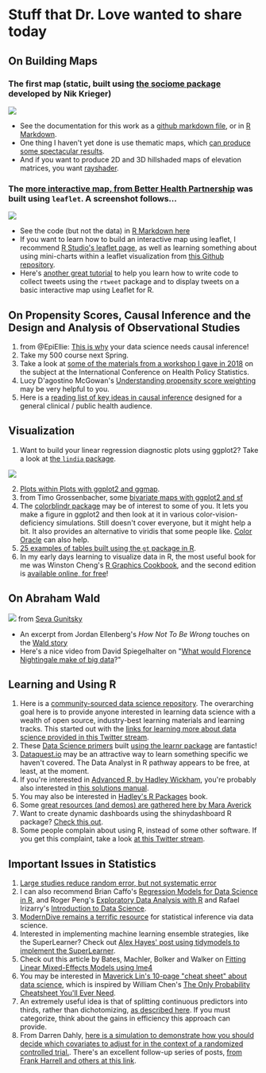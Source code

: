 # Stuff that Dr. Love wanted to share today

## On Building Maps

### The first map (static, built using [the sociome package](https://github.com/NikKrieger/sociome) developed by Nik Krieger)

![](https://github.com/THOMASELOVE/2020-432/blob/master/classes/class25/figures/cuyahoga_adi_map.png)

- See the documentation for this work as a [github markdown file](https://github.com/THOMASELOVE/2020-432/blob/master/classes/class25/map_example_sociome_TEL/Ohio_sociome_by_tract.md), or in [R Markdown](https://github.com/THOMASELOVE/2020-432/blob/master/classes/class25/map_example_sociome_TEL/Ohio_sociome_by_tract.Rmd).
- One thing I haven't yet done is use thematic maps, which [can produce some spectacular results](https://github.com/mtennekes/tmap).
- And if you want to produce 2D and 3D hillshaded maps of elevation matrices, you want [rayshader](https://www.rayshader.com/).

### The [more interactive map, from Better Health Partnership](http://betterhealthpartnership.org/data_center/report_22/maps/report22_overweight_obesity_map.asp) was built using `leaflet`. A screenshot follows...

![](https://github.com/THOMASELOVE/2020-432/blob/master/classes/class25/figures/leaflet_bhp_map.png)

- See the code (but not the data) in [R Markdown here](https://github.com/THOMASELOVE/2020-432/blob/master/classes/class25/map_leaflet_TEL/leaflet_map_overweightorobese_rates.Rmd)
- If you want to learn how to build an interactive map using leaflet, I recommend [R Studio's leaflet page](https://rstudio.github.io/leaflet/), as well as learning something about using mini-charts within a leaflet visualization from [this Github repository](https://github.com/rte-antares-rpackage/leaflet.minicharts).
- Here's [another great tutorial](https://github.com/momiji15/apptomap/tree/master/R%20Ready%20to%20Map) to help you learn how to write code to collect tweets using the `rtweet` package and to display tweets on a basic interactive map using Leaflet for R.

## On Propensity Scores, Causal Inference and the Design and Analysis of Observational Studies

1. from @EpiEllie: [This is why](https://twitter.com/EpiEllie/status/1095864462664495105) your data science needs causal inference!
2. Take my 500 course next Spring.
3. Take a look at [some of the materials from a workshop I gave in 2018](https://github.com/THOMASELOVE/ichps2018) on the subject at the International Conference on Health Policy Statistics.
4. Lucy D'agostino McGowan's [Understanding propensity score weighting](https://livefreeordichotomize.com/2019/01/17/understanding-propensity-score-weighting/) may be very helpful to you.
5. Here is a [reading list of key ideas in causal inference](https://docs.google.com/document/d/1a-_VYQrZDLIAWCUs_JKvnwNT2onn-rIiLh69W53fh1o/edit) designed for a general clinical / public health audience.

## Visualization

1. Want to build your linear regression diagnostic plots using ggplot2? Take a look at [the `lindia` package](https://github.com/yeukyul/lindia).

![](https://github.com/THOMASELOVE/2020-432/blob/master/classes/class25/figures/lindia.png)

2. [Plots within Plots with ggplot2 and ggmap](https://statisticaloddsandends.wordpress.com/2019/02/24/plots-within-plots-with-ggplot2-and-ggmap/).
3. from Timo Grossenbacher, some [bivariate maps with ggplot2 and sf](https://timogrossenbacher.ch/2019/04/bivariate-maps-with-ggplot2-and-sf/)
4. The [colorblindr package](https://github.com/clauswilke/colorblindr) may be of interest to some of you. It lets you make a figure in ggplot2 and then look at it in various color-vision-deficiency simulations. Still doesn't cover everyone, but it might help a bit. It also provides an alternative to viridis that some people like. [Color Oracle](https://colororacle.org/) can also help.
5. [25 examples of tables built using the `gt` package in R](https://frm1789.github.io/gt_examples/).
6. In my early days learning to visualize data in R, the most useful book for me was Winston Cheng's [R Graphics Cookbook](https://r-graphics.org/), and the second edition is [available online, for free](https://r-graphics.org/)!

## On Abraham Wald 

![](https://github.com/THOMASELOVE/2020-432/blob/master/classes/class25/figures/wald.PNG) from [Seva Gunitsky](https://twitter.com/SevaUT/status/1097880873368801287)

- An excerpt from Jordan Ellenberg's *How Not To Be Wrong* touches on the [Wald story](https://medium.com/@penguinpress/an-excerpt-from-how-not-to-be-wrong-by-jordan-ellenberg-664e708cfc3d)
- Here's a nice video from David Spiegelhalter on "[What would Florence Nightingale make of big data](https://www.bbc.com/ideas/videos/what-would-florence-nightingale-make-of-big-data/p075lxkt?playlist=thinkers-from-the-past-on-the-world-today)?"

## Learning and Using R

1. Here is a [community-sourced data science repository](https://github.com/Chris-Engelhardt/data_sci_guide). The overarching goal here is to provide anyone interested in learning data science with a wealth of open source, industry-best learning materials and learning tracks. This started out with the [links for learning more about data science provided in this Twitter stream](https://twitter.com/EngelhardtCR/status/1116743032492253185).
2. These [Data Science primers](https://rstudio.cloud/learn/primers) built [using the learnr package](https://rstudio.github.io/learnr/) are fantastic!
3. [Dataquest.io](https://www.dataquest.io/) may be an attractive way to learn something specific we haven't covered. The Data Analyst in R pathway appears to be free, at least, at the moment.
4. If you're interested in [Advanced R, by Hadley Wickham](http://adv-r.had.co.nz/), you're probably also interested in [this solutions manual](https://advanced-r-solutions.rbind.io/).
5. You may also be interested in [Hadley's R Packages](http://r-pkgs.had.co.nz/) book.
6. Some [great resources (and demos) are gathered here by Mara Averick](https://connect.rstudioservices.com/content/282/gov1005.html)
7. Want to create dynamic dashboards using the shinydashboard R package? [Check this out](https://leanpub.com/c/shinydashboard).
8. Some people complain about using R, instead of some other software. If you get this complaint, take a look [at this Twitter stream](https://twitter.com/SameerDesai1/status/1095907255755526145).

## Important Issues in Statistics

1. [Large studies reduce random error, but not systematic error](https://twitter.com/aztezcan/status/1119233306300563460)
2. I can also recommend Brian Caffo's [Regression Models for Data Science in R](https://leanpub.com/regmods), and Roger Peng's [Exploratory Data Analysis with R](https://leanpub.com/exdata) and Rafael Irizarry's [Introduction to Data Science](https://leanpub.com/datasciencebook).
3. [ModernDive remains a terrific resource](https://moderndive.com/) for statistical inference via data science.
4. Interested in implementing machine learning ensemble strategies, like the SuperLearner? Check out [Alex Hayes' post using tidymodels to implement the SuperLearner](https://www.alexpghayes.com/blog/implementing-the-super-learner-with-tidymodels/).
5. Check out this article by Bates, Machler, Bolker and Walker on [Fitting Linear Mixed-Effects Models using lme4](https://www.jstatsoft.org/article/view/v067i01/0?utm_campaign=digest&utm_medium=email&utm_source=nuzzel)
6. You may be interested in [Maverick Lin's 10-page "cheat sheet" about data science](https://www.datasciencecentral.com/profiles/blogs/new-data-science-cheat-sheet), which is inspired by William Chen's [The Only Probability Cheatsheet You'll Ever Need](https://www.datasciencecentral.com/profiles/blogs/probability-cheat-sheet).
7. An extremely useful idea is that of splitting continuous predictors into thirds, rather than dichotomizing, [as described here](http://www.stat.columbia.edu/~gelman/research/published/thirds5.pdf). If you must categorize, think about the gains in efficiency this approach can provide.
8. From Darren Dahly, [here is a simulation to demonstrate how you should decide which covariates to adjust for in the context of a randomized controlled trial.](https://threadreaderapp.com/thread/1115902270888128514.html). There's an excellent follow-up series of posts, [from Frank Harrell and others at this link](https://twitter.com/f2harrell/status/1116311832652910597).

